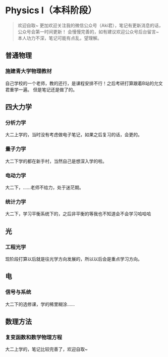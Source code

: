 # Physics Ⅰ（本科阶段）
> 欢迎自取~ 更加欢迎关注我的微信公众号（Aki君），笔记有更新消息的话，公众号会第一时间更新！
> 会慢慢完善的，如有建议欢迎公众号后台留言~
> 本人功力不深，笔记可能有点乱，望理解。


## 普通物理
### 施建青大学物理教材
自己学校的一个老师，教的还行，是课程安排不行！之后考研打算跟着B站的允文君重学一遍。
但是笔记还是做了的。

## 四大力学
### 分析力学
大二上学的，当时没有考虑做电子笔记，如果之后复习的话，会更的。
### 量子力学
大二下学的都在新手村，当然自己是想深入学的啦。
### 电动力学
大二下，……老师不给力，处于迷茫期。
### 统计力学
大二下，学习平衡系统下的，之后非平衡的等我也不知道会不会学习哈哈哈

## 光
### 工程光学
现阶段打算以后就是往光学方向发展的，所以以后会是重点学习方向。

## 电
### 信号与系统
大二下的选修课，学的稀里糊涂……

## 数理方法
### 复变函数和数学物理方程
大二上学的，笔记比较完善了，欢迎自取~
